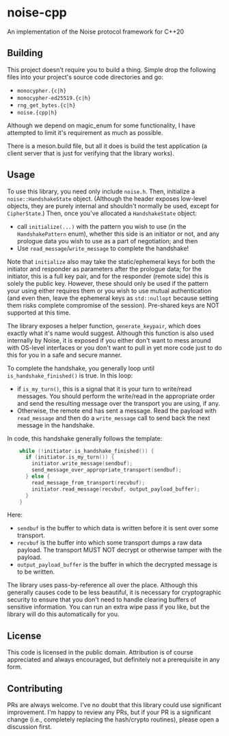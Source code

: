 # noise-cpp
An implementation of the Noise protocol framework for C++20

## Building
This project doesn't require you to build a thing. Simple drop the following files into your project's source code directories and go:

* `monocypher.{c|h}`
* `monocypher-ed25519.{c|h}`
* `rng_get_bytes.{c|h}`
* `noise.{cpp|h}`

Although we depend on magic_enum for some functionality, I have attempted to limit it's requirement as much as possible.

There is a meson.build file, but all it does is build the test application (a client server that is just for verifying that the library works).

## Usage

To use this library, you need only include `noise.h`. Then, initialize a `noise::HandshakeState` object. (Although the header exposes low-level objects, they are purely internal and shouldn't normally be used, except for `CipherState`.) Then, once you've allocated a `HandshakeState` object:

* call `initialize(...)` with the pattern you wish to use (in the `HandshakePattern` enum), whether this side is an initiator or not, and any prologue data you wish to use as a part of negotiation; and then
* Use `read_message`/`write_message` to complete the handshake!

Note that `initialize` also may take the static/ephemeral keys for both the initiator and responder as parameters after the prologue data; for the initiator, this is a full key pair, and for the responder (remote side) this is solely the public key. However, these should only be used if the pattern your using either requires them or you wish to use mutual authentication (and even then, leave the ephemeral keys as `std::nullopt` because setting them risks complete compromise of the session). Pre-shared keys are NOT supported at this time.

The library exposes a helper function, `generate_keypair`, which does exactly what it's name would suggest. Although this function is also used internally by Noise, it is exposed if you either don't want to mess around with OS-level interfaces or you don't want to pull in yet more code just to do this for you in a safe and secure manner.

To complete the handshake, you generally loop until `is_handshake_finished()` is true. In this loop:

* if `is_my_turn()`, this is a signal that it is your turn to write/read messages. You should perform the write/read in the appropriate order and send the resulting message over the transport you are using, if any.
* Otherwise, the remote end has sent a message. Read the payload with `read_message` and then do a `write_message` call to send back the next message in the handshake.

In code, this handshake generally follows the template:

```cpp
    while (!initiator.is_handshake_finished()) {
      if (initiator.is_my_turn()) {
        initiator.write_message(sendbuf);
        send_message_over_appropriate_transport(sendbuf);
      } else {
        read_message_from_transport(recvbuf);
        initiator.read_message(recvbuf, output_payload_buffer);
      }
    }
```

Here:

* `sendbuf` is the buffer to which data is written before it is sent over some transport.
* `recvbuf` is the buffer into which some transport dumps a raw data payload. The transport MUST NOT decrypt or otherwise tamper with the payload.
* `output_payload_buffer` is the buffer in which the decrypted message is to be written.

The library uses pass-by-reference all over the place. Although this generally causes code to be less beautiful, it is necessary for cryptographic security to ensure that you don't need to handle clearing buffers of sensitive information. You can run an extra wipe pass if you like, but the library will do this automatically for you.

## License

This code is licensed in the public domain. Attribution is of course appreciated and always encouraged, but definitely not a prerequisite in any form.

## Contributing

PRs are always welcome. I've no doubt that this library could use significant improvement. I'm happy to review any PRs, but if your PR is a significant change (i.e., completely replacing the hash/crypto routines), please open a discussion first.

